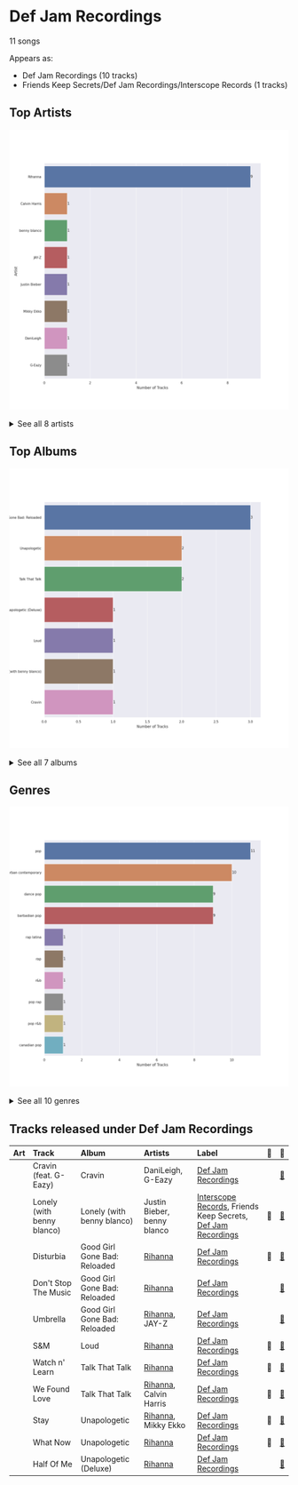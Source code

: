 # Def Jam Recordings

11 songs

Appears as:
- Def Jam Recordings (10 tracks)
- Friends Keep Secrets/Def Jam Recordings/Interscope Records (1 tracks)

## Top Artists

![Bar chart of top 8 artists](../images/labels/def_jam_recordings/artists.png)


<details>
<summary>See all 8 artists</summary>

|   Number of Tracks | Art                                                                                              | Artist                           | 🔗                                                           |
|-------------------:|:-------------------------------------------------------------------------------------------------|:---------------------------------|:------------------------------------------------------------|
|                  9 | <img src="https://i.scdn.co/image/ab6761610000e5eb99e4fca7c0b7cb166d915789" alt="" width="50" /> | [Rihanna](../artists/rihanna.md) | [🔗](https://open.spotify.com/artist/5pKCCKE2ajJHZ9KAiaK11H) |
|                  1 | <img src="https://i.scdn.co/image/ab6761610000e5eb578905d5539cff25568dc097" alt="" width="50" /> | Calvin Harris                    | [🔗](https://open.spotify.com/artist/7CajNmpbOovFoOoasH2HaY) |
|                  1 | <img src="https://i.scdn.co/image/ab6761610000e5eb860c37890942e05e58c19372" alt="" width="50" /> | benny blanco                     | [🔗](https://open.spotify.com/artist/5CiGnKThu5ctn9pBxv7DGa) |
|                  1 | <img src="https://i.scdn.co/image/ab6761610000e5ebc75afcd5a9027f60eaebb5e4" alt="" width="50" /> | JAY-Z                            | [🔗](https://open.spotify.com/artist/3nFkdlSjzX9mRTtwJOzDYB) |
|                  1 | <img src="https://i.scdn.co/image/ab6761610000e5eb8ae7f2aaa9817a704a87ea36" alt="" width="50" /> | Justin Bieber                    | [🔗](https://open.spotify.com/artist/1uNFoZAHBGtllmzznpCI3s) |
|                  1 | <img src="https://i.scdn.co/image/ab6761610000e5eb81d954dd35145481964ddd6c" alt="" width="50" /> | Mikky Ekko                       | [🔗](https://open.spotify.com/artist/1buzCmyYZE4kcdLRudsb8V) |
|                  1 | <img src="https://i.scdn.co/image/ab6761610000e5eb22b2d4713c50ae25a7201429" alt="" width="50" /> | DaniLeigh                        | [🔗](https://open.spotify.com/artist/0XIKGBo9PnK1ApI5tZA60d) |
|                  1 | <img src="https://i.scdn.co/image/ab6761610000e5ebe818f7ca0d47f038a9aa246a" alt="" width="50" /> | G-Eazy                           | [🔗](https://open.spotify.com/artist/02kJSzxNuaWGqwubyUba0Z) |

</details>


## Top Albums

![Bar chart of top 7 albums](../images/labels/def_jam_recordings/albums.png)


<details>
<summary>See all 7 albums</summary>

|   Number of Tracks | Art                                                                                              | Album                        | 🔗                                                          |
|-------------------:|:-------------------------------------------------------------------------------------------------|:-----------------------------|:-----------------------------------------------------------|
|                  3 | <img src="https://i.scdn.co/image/ab67616d0000b273f9f27162ab1ed45b8d7a7e98" alt="" width="50" /> | Good Girl Gone Bad: Reloaded | [🔗](https://open.spotify.com/album/3JSWZWeTHF4HDGt5Eozdy7) |
|                  2 | <img src="https://i.scdn.co/image/ab67616d0000b2731f69f49a0d2f6b13a79efe02" alt="" width="50" /> | Unapologetic                 | [🔗](https://open.spotify.com/album/0XJya16l3K1J2dEwY19F8z) |
|                  2 | <img src="https://i.scdn.co/image/ab67616d0000b2731c5eacf6965d328c2c795cef" alt="" width="50" /> | Talk That Talk               | [🔗](https://open.spotify.com/album/1Kw1bVd07oRqcjrcjQKC8T) |
|                  1 | <img src="https://i.scdn.co/image/ab67616d0000b2730e6cedee56e37a9a65f2164d" alt="" width="50" /> | Unapologetic (Deluxe)        | [🔗](https://open.spotify.com/album/4eddbruVtOqw8khwxSH6H2) |
|                  1 | <img src="https://i.scdn.co/image/ab67616d0000b273aa16162c83c19d587a3bfa45" alt="" width="50" /> | Loud                         | [🔗](https://open.spotify.com/album/6UHhmTLl9T1scRYLmpHcDX) |
|                  1 | <img src="https://i.scdn.co/image/ab67616d0000b27383b22beb73e2014b20159685" alt="" width="50" /> | Lonely (with benny blanco)   | [🔗](https://open.spotify.com/album/3P5WIUJO0Ots1lQx09TOxk) |
|                  1 | <img src="https://i.scdn.co/image/ab67616d0000b2739351691c007cad99d70d9f3f" alt="" width="50" /> | Cravin                       | [🔗](https://open.spotify.com/album/6c66PBJdg7EWPcFUvLyFFu) |

</details>


## Genres

![Bar chart of top 10 genres](../images/labels/def_jam_recordings/genres.png)


<details>
<summary>See all 10 genres</summary>

|   Number of Tracks | Genre                               |
|-------------------:|:------------------------------------|
|                 11 | [pop](../genres/pop.md)             |
|                 10 | urban contemporary                  |
|                  9 | [dance pop](../genres/dance_pop.md) |
|                  9 | barbadian pop                       |
|                  1 | rap latina                          |
|                  1 | rap                                 |
|                  1 | [r&b](../genres/r_b.md)             |
|                  1 | pop rap                             |
|                  1 | pop r&b                             |
|                  1 | canadian pop                        |

</details>


## Tracks released under Def Jam Recordings

| Art                                                                                              | Track                      | Album                        | Artists                                         | Label                                                                                                          | 💚   | 🔗                                                          |
|:-------------------------------------------------------------------------------------------------|:---------------------------|:-----------------------------|:------------------------------------------------|:---------------------------------------------------------------------------------------------------------------|:----|:-----------------------------------------------------------|
| <img src="https://i.scdn.co/image/ab67616d0000b2739351691c007cad99d70d9f3f" alt="" width="50" /> | Cravin (feat. G-Eazy)      | Cravin                       | DaniLeigh, G-Eazy                               | [Def Jam Recordings](def_jam_recordings.md)                                                                    |     | [🔗](https://open.spotify.com/track/69eXHDgEEQ6itzt03E7fKz) |
| <img src="https://i.scdn.co/image/ab67616d0000b27383b22beb73e2014b20159685" alt="" width="50" /> | Lonely (with benny blanco) | Lonely (with benny blanco)   | Justin Bieber, benny blanco                     | [Interscope Records](interscope_records.md), Friends Keep Secrets, [Def Jam Recordings](def_jam_recordings.md) | 💚   | [🔗](https://open.spotify.com/track/4y4spB9m0Q6026KfkAvy9Q) |
| <img src="https://i.scdn.co/image/ab67616d0000b273f9f27162ab1ed45b8d7a7e98" alt="" width="50" /> | Disturbia                  | Good Girl Gone Bad: Reloaded | [Rihanna](../artists/rihanna.md)                | [Def Jam Recordings](def_jam_recordings.md)                                                                    | 💚   | [🔗](https://open.spotify.com/track/2VOomzT6VavJOGBeySqaMc) |
| <img src="https://i.scdn.co/image/ab67616d0000b273f9f27162ab1ed45b8d7a7e98" alt="" width="50" /> | Don't Stop The Music       | Good Girl Gone Bad: Reloaded | [Rihanna](../artists/rihanna.md)                | [Def Jam Recordings](def_jam_recordings.md)                                                                    |     | [🔗](https://open.spotify.com/track/0ByMNEPAPpOR5H69DVrTNy) |
| <img src="https://i.scdn.co/image/ab67616d0000b273f9f27162ab1ed45b8d7a7e98" alt="" width="50" /> | Umbrella                   | Good Girl Gone Bad: Reloaded | [Rihanna](../artists/rihanna.md), JAY-Z         | [Def Jam Recordings](def_jam_recordings.md)                                                                    |     | [🔗](https://open.spotify.com/track/49FYlytm3dAAraYgpoJZux) |
| <img src="https://i.scdn.co/image/ab67616d0000b273aa16162c83c19d587a3bfa45" alt="" width="50" /> | S&M                        | Loud                         | [Rihanna](../artists/rihanna.md)                | [Def Jam Recordings](def_jam_recordings.md)                                                                    | 💚   | [🔗](https://open.spotify.com/track/08Bfk5Y2S5fCxgxk371Eel) |
| <img src="https://i.scdn.co/image/ab67616d0000b2731c5eacf6965d328c2c795cef" alt="" width="50" /> | Watch n' Learn             | Talk That Talk               | [Rihanna](../artists/rihanna.md)                | [Def Jam Recordings](def_jam_recordings.md)                                                                    | 💚   | [🔗](https://open.spotify.com/track/1ROCX1nquOZ5i05YfGysu0) |
| <img src="https://i.scdn.co/image/ab67616d0000b2731c5eacf6965d328c2c795cef" alt="" width="50" /> | We Found Love              | Talk That Talk               | [Rihanna](../artists/rihanna.md), Calvin Harris | [Def Jam Recordings](def_jam_recordings.md)                                                                    | 💚   | [🔗](https://open.spotify.com/track/0U10zFw4GlBacOy9VDGfGL) |
| <img src="https://i.scdn.co/image/ab67616d0000b2731f69f49a0d2f6b13a79efe02" alt="" width="50" /> | Stay                       | Unapologetic                 | [Rihanna](../artists/rihanna.md), Mikky Ekko    | [Def Jam Recordings](def_jam_recordings.md)                                                                    | 💚   | [🔗](https://open.spotify.com/track/1AoKQqqkNTpmWqW8HKs8oL) |
| <img src="https://i.scdn.co/image/ab67616d0000b2731f69f49a0d2f6b13a79efe02" alt="" width="50" /> | What Now                   | Unapologetic                 | [Rihanna](../artists/rihanna.md)                | [Def Jam Recordings](def_jam_recordings.md)                                                                    | 💚   | [🔗](https://open.spotify.com/track/5I6KaV4xAc6ZYyOgEtp6dc) |
| <img src="https://i.scdn.co/image/ab67616d0000b2730e6cedee56e37a9a65f2164d" alt="" width="50" /> | Half Of Me                 | Unapologetic (Deluxe)        | [Rihanna](../artists/rihanna.md)                | [Def Jam Recordings](def_jam_recordings.md)                                                                    |     | [🔗](https://open.spotify.com/track/4bXImuY3OhNXhbQbVLFHKp) |
